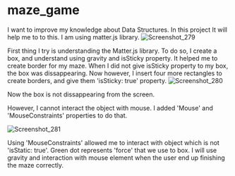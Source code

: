
# maze_game
 I want to improve my knowledge about Data Structures. In this project It will help me to to this. I am using matter.js library.
![Screenshot_279](https://user-images.githubusercontent.com/51987890/193448702-3ee884f7-eea9-48b2-a1ce-fe696818f6a2.png)


First thing I try is understanding the Matter.js library. To do so, I create a box, and understand using gravity and isSticky property. It helped me to create border for my maze. When I did not give isSticky property to my box, the box was dissappearing. Now however, I insert four more rectangles to create borders, and give them 'isSticky: true' property.
![Screenshot_280](https://user-images.githubusercontent.com/51987890/193448815-e2a9bb57-19ba-46d3-9b05-5d857bcd7df8.png)


Now the box is not dissappearing from the screen.

However, I cannot interact the object with mouse. I added 'Mouse' and 'MouseConstraints' properties to do that.

![Screenshot_281](https://user-images.githubusercontent.com/51987890/193449869-92ddf7d2-93aa-4a69-9a6c-fe5516673a47.png)

Using 'MouseConstraints' allowed me to interact with object which is not 'isStatic: true'. Green dot represents 'force' that we use to box. I will use gravity and interaction with mouse element when the user end up finishing the maze correctly.

